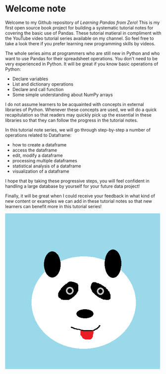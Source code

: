 # Welcome note

Welcome to my Github repository of *Learning Pandas from Zero*! This is my first open source book project for building a systematic tutorial notes for covering the basic use of Pandas. These tutorial matieral in compliment with the YouTube video tutorial series available on my channel. So feel free to take a look there if you prefer learning new programming skills by videos. 

The whole series aims at programmers who are still new in Python and who want to use Pandas for their spreadsheet operations. You don't need to be very experienced in Python. It will be great if you know basic operations of Python:

* Declare variables
* List and dictionary operations
* Declare and call function
* Some simple understanding about NumPy arrays

I do not assume learners to be acquainted with concepts in external libraries of Python. Whenever these concepts are used, we will do a quick recapitulation so that readers may quickly pick up the essential in these libraries so that they can follow the progress in the tutorial notes. 

In this tutorial note series, we will go through step-by-step a number of operations related to Dataframe:

* how to create a dataframe
* access the dataframe
* edit, modify a dataframe
* processing multiple dataframes
* statistical analysis of a dataframe
* visualization of a dataframe

I hope that by taking these progressive steps, you will feel confident in handling a large database by yourself for your future data project!

Finally, it will be great when I could receive your feedback in what kind of new content or examples we can add in these tutorial notes so that new learners can benefit more in this tutorial series!

![Pandas logo](figures/Pandas.png)
